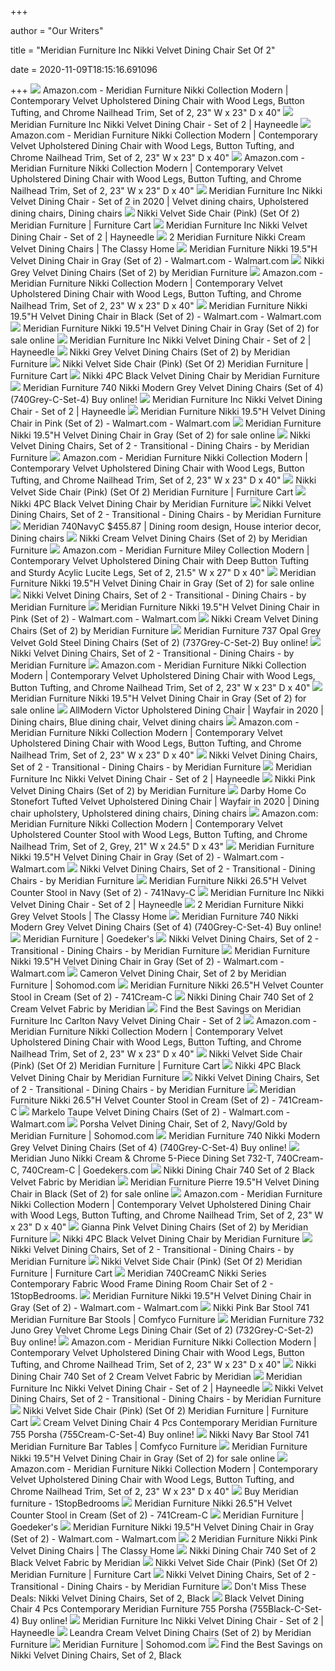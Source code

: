 +++
        
author = "Our Writers"
        
title = "Meridian Furniture Inc Nikki Velvet Dining Chair Set Of 2"
        
date = 2020-11-09T18:15:16.691096
        
+++
[ ![](https://images-na.ssl-images-amazon.com/images/I/71x1p%2BWx7%2BL._AC_SX355_.jpg)](https://images-na.ssl-images-amazon.com/images/I/71x1p%2BWx7%2BL._AC_SX355_.jpg) Amazon.com - Meridian Furniture Nikki Collection Modern | Contemporary  Velvet Upholstered Dining Chair with Wood Legs, Button Tufting, and Chrome  Nailhead Trim, Set of 2, 23" W x 23" D x 40"
[ ![](https://content.haycdn.com/mgen/master:MERI375.jpg)](https://content.haycdn.com/mgen/master:MERI375.jpg) Meridian Furniture Inc Nikki Velvet Dining Chair - Set of 2 | Hayneedle
[ ![](https://images-na.ssl-images-amazon.com/images/I/71oNYYRXk0L._AC_SX355_.jpg)](https://images-na.ssl-images-amazon.com/images/I/71oNYYRXk0L._AC_SX355_.jpg) Amazon.com - Meridian Furniture Nikki Collection Modern | Contemporary  Velvet Upholstered Dining Chair with Wood Legs, Button Tufting, and Chrome  Nailhead Trim, Set of 2, 23" W x 23" D x 40"
[ ![](https://images-na.ssl-images-amazon.com/images/I/71BJhmmqrFL._AC_SX355_.jpg)](https://images-na.ssl-images-amazon.com/images/I/71BJhmmqrFL._AC_SX355_.jpg) Amazon.com - Meridian Furniture Nikki Collection Modern | Contemporary  Velvet Upholstered Dining Chair with Wood Legs, Button Tufting, and Chrome  Nailhead Trim, Set of 2, 23" W x 23" D x 40"
[ ![](https://i.pinimg.com/originals/64/30/f3/6430f347cb815932267716ce7ccb14e5.jpg)](https://i.pinimg.com/originals/64/30/f3/6430f347cb815932267716ce7ccb14e5.jpg) Meridian Furniture Inc Nikki Velvet Dining Chair - Set of 2 in 2020 | Velvet  dining chairs, Upholstered dining chairs, Dining chairs
[ ![](https://smhttp-ssl-77687.nexcesscdn.net/media/catalog/product/cache/1/image/650x650/9df78eab33525d08d6e5fb8d27136e95/7/4/740Pink-C-chair-1.jpg)](https://smhttp-ssl-77687.nexcesscdn.net/media/catalog/product/cache/1/image/650x650/9df78eab33525d08d6e5fb8d27136e95/7/4/740Pink-C-chair-1.jpg) Nikki Velvet Side Chair (Pink) (Set Of 2) Meridian Furniture | Furniture  Cart
[ ![](https://content.haycdn.com/mgen/inuse:MERI375.jpg?is=654,654,0xffffff)](https://content.haycdn.com/mgen/inuse:MERI375.jpg?is=654,654,0xffffff) Meridian Furniture Inc Nikki Velvet Dining Chair - Set of 2 | Hayneedle
[ ![](http://www.theclassyhome.com/catalog/MRD-740Cream-C.jpg)](http://www.theclassyhome.com/catalog/MRD-740Cream-C.jpg) 2 Meridian Furniture Nikki Cream Velvet Dining Chairs | The Classy Home
[ ![](https://i5.walmartimages.com/asr/9e01474d-538e-4e13-946d-8e7fa42ab40d.a14243f0b7fc5859b60eaaf78c81b901.jpeg?odnWidth=282&odnHeight=282&odnBg=ffffff)](https://i5.walmartimages.com/asr/9e01474d-538e-4e13-946d-8e7fa42ab40d.a14243f0b7fc5859b60eaaf78c81b901.jpeg?odnWidth=282&odnHeight=282&odnBg=ffffff) Meridian Furniture Nikki 19.5"H Velvet Dining Chair in Gray (Set of 2) -  Walmart.com - Walmart.com
[ ![](https://futonland.com/common/images/products/large/MF-NIKKI-740-C-GRY-DC.jpg)](https://futonland.com/common/images/products/large/MF-NIKKI-740-C-GRY-DC.jpg) Nikki Grey Velvet Dining Chairs (Set of 2) by Meridian Furniture
[ ![](https://m.media-amazon.com/images/S/aplus-media/vc/7331d2d9-0bae-41ec-9cca-43ac7006f2fb.__CR0,0,970,600_PT0_SX970_V1___.png)](https://m.media-amazon.com/images/S/aplus-media/vc/7331d2d9-0bae-41ec-9cca-43ac7006f2fb.__CR0,0,970,600_PT0_SX970_V1___.png) Amazon.com - Meridian Furniture Nikki Collection Modern | Contemporary  Velvet Upholstered Dining Chair with Wood Legs, Button Tufting, and Chrome  Nailhead Trim, Set of 2, 23" W x 23" D x 40"
[ ![](https://i5.walmartimages.com/asr/efb63302-bf63-43c1-bcc1-646722b9f6b7.bb8890fc3f269584e1b8c970987e8524.jpeg?odnWidth=450&odnHeight=450&odnBg=ffffff)](https://i5.walmartimages.com/asr/efb63302-bf63-43c1-bcc1-646722b9f6b7.bb8890fc3f269584e1b8c970987e8524.jpeg?odnWidth=450&odnHeight=450&odnBg=ffffff) Meridian Furniture Nikki 19.5"H Velvet Dining Chair in Black (Set of 2) -  Walmart.com - Walmart.com
[ ![](https://i.ebayimg.com/images/g/MdIAAOSw8nte0JKY/s-l225.jpg)](https://i.ebayimg.com/images/g/MdIAAOSw8nte0JKY/s-l225.jpg) Meridian Furniture Nikki 19.5"H Velvet Dining Chair in Gray (Set of 2) for  sale online
[ ![](https://res.cloudinary.com/powerreviews/image/upload/f_auto,q_auto,h_768,w_auto,c_thumb,h_400/d_portal-no-product-image_ttlfpi.svg/prod/xql4suknoq8lppoypsh5.jpg)](https://res.cloudinary.com/powerreviews/image/upload/f_auto,q_auto,h_768,w_auto,c_thumb,h_400/d_portal-no-product-image_ttlfpi.svg/prod/xql4suknoq8lppoypsh5.jpg) Meridian Furniture Inc Nikki Velvet Dining Chair - Set of 2 | Hayneedle
[ ![](https://futonland.com/common/images/products/large/MF-NIKKI-740-C-GRY-DC-1.jpg)](https://futonland.com/common/images/products/large/MF-NIKKI-740-C-GRY-DC-1.jpg) Nikki Grey Velvet Dining Chairs (Set of 2) by Meridian Furniture
[ ![](https://smhttp-ssl-77687.nexcesscdn.net/media/catalog/product/7/4/740Pink-C-chair-2.jpg)](https://smhttp-ssl-77687.nexcesscdn.net/media/catalog/product/7/4/740Pink-C-chair-2.jpg) Nikki Velvet Side Chair (Pink) (Set Of 2) Meridian Furniture | Furniture  Cart
[ ![](https://www.avantgardefurniture.com/image/cache/data/Meridian-Furniture/740Black-C_5-896x580.jpg)](https://www.avantgardefurniture.com/image/cache/data/Meridian-Furniture/740Black-C_5-896x580.jpg) Nikki 4PC Black Velvet Dining Chair by Meridian Furniture
[ ![](https://nyfurnitureoutlets.com/media/cache/sylius_shop_product_original/b0/a8/b848016b72e023b0eb03da39667e.jpeg)](https://nyfurnitureoutlets.com/media/cache/sylius_shop_product_original/b0/a8/b848016b72e023b0eb03da39667e.jpeg) Meridian Furniture 740 Nikki Modern Grey Velvet Dining Chairs (Set of 4)  (740Grey-C-Set-4) Buy online!
[ ![](https://res.cloudinary.com/powerreviews/image/upload/f_auto,q_auto,h_768,w_auto,c_thumb,h_400/d_portal-no-product-image_ttlfpi.svg/prod/mifrkoeanftc33d0bk1u.jpg)](https://res.cloudinary.com/powerreviews/image/upload/f_auto,q_auto,h_768,w_auto,c_thumb,h_400/d_portal-no-product-image_ttlfpi.svg/prod/mifrkoeanftc33d0bk1u.jpg) Meridian Furniture Inc Nikki Velvet Dining Chair - Set of 2 | Hayneedle
[ ![](https://i5.walmartimages.com/asr/f925abb1-e41d-4c9f-9def-71a266570e89.e79ff05275d3a83b0b858bd0e0254661.jpeg)](https://i5.walmartimages.com/asr/f925abb1-e41d-4c9f-9def-71a266570e89.e79ff05275d3a83b0b858bd0e0254661.jpeg) Meridian Furniture Nikki 19.5"H Velvet Dining Chair in Pink (Set of 2) -  Walmart.com - Walmart.com
[ ![](https://i.ebayimg.com/images/g/i3wAAOSw~K5e0JKK/s-l1600.jpg)](https://i.ebayimg.com/images/g/i3wAAOSw~K5e0JKK/s-l1600.jpg) Meridian Furniture Nikki 19.5"H Velvet Dining Chair in Gray (Set of 2) for  sale online
[ ![](https://st.hzcdn.com/fimgs/48318f3a0e9f6856_3111-w300-h300-b1-p10--.jpg)](https://st.hzcdn.com/fimgs/48318f3a0e9f6856_3111-w300-h300-b1-p10--.jpg) Nikki Velvet Dining Chairs, Set of 2 - Transitional - Dining Chairs - by Meridian  Furniture
[ ![](https://m.media-amazon.com/images/S/aplus-media/vc/7cb24a22-56f3-4109-9b22-7c297df0460e.__CR0,0,625,625_PT0_SX300_V1___.png)](https://m.media-amazon.com/images/S/aplus-media/vc/7cb24a22-56f3-4109-9b22-7c297df0460e.__CR0,0,625,625_PT0_SX300_V1___.png) Amazon.com - Meridian Furniture Nikki Collection Modern | Contemporary  Velvet Upholstered Dining Chair with Wood Legs, Button Tufting, and Chrome  Nailhead Trim, Set of 2, 23" W x 23" D x 40"
[ ![](https://smhttp-ssl-77687.nexcesscdn.net/media/catalog/product/7/4/740Pink-C-chair-3.jpg)](https://smhttp-ssl-77687.nexcesscdn.net/media/catalog/product/7/4/740Pink-C-chair-3.jpg) Nikki Velvet Side Chair (Pink) (Set Of 2) Meridian Furniture | Furniture  Cart
[ ![](https://www.avantgardefurniture.com/image/cache/data/Meridian-Furniture/740Black-C_4-303x580.jpg)](https://www.avantgardefurniture.com/image/cache/data/Meridian-Furniture/740Black-C_4-303x580.jpg) Nikki 4PC Black Velvet Dining Chair by Meridian Furniture
[ ![](https://st.hzcdn.com/fimgs/21e133f409e8cd5a_3134-w300-h300-b1-p10--.jpg)](https://st.hzcdn.com/fimgs/21e133f409e8cd5a_3134-w300-h300-b1-p10--.jpg) Nikki Velvet Dining Chairs, Set of 2 - Transitional - Dining Chairs - by Meridian  Furniture
[ ![](https://i.pinimg.com/originals/39/64/a1/3964a1c2313f72ccbc64d5843fe42892.png)](https://i.pinimg.com/originals/39/64/a1/3964a1c2313f72ccbc64d5843fe42892.png) Meridian 740NavyC $455.87 | Dining room design, House interior decor, Dining  chairs
[ ![](https://futonland.com/common/images/products/large/MF-NIKKI-740-C-CRM-DC-3.jpg)](https://futonland.com/common/images/products/large/MF-NIKKI-740-C-CRM-DC-3.jpg) Nikki Cream Velvet Dining Chairs (Set of 2) by Meridian Furniture
[ ![](https://images-na.ssl-images-amazon.com/images/I/71XR7-RYYvL._AC_SL1500_.jpg)](https://images-na.ssl-images-amazon.com/images/I/71XR7-RYYvL._AC_SL1500_.jpg) Amazon.com - Meridian Furniture Miley Collection Modern | Contemporary  Velvet Upholstered Dining Chair with Deep Button Tufting and Sturdy Acylic  Lucite Legs, Set of 2, 21.5" W x 27" D x 40"
[ ![](https://i.ebayimg.com/images/g/fBsAAOSw221fjmk4/s-l225.jpg)](https://i.ebayimg.com/images/g/fBsAAOSw221fjmk4/s-l225.jpg) Meridian Furniture Nikki 19.5"H Velvet Dining Chair in Gray (Set of 2) for  sale online
[ ![](https://st.hzcdn.com/fimgs/038161420ae90040_2538-w300-h300-b1-p10--.jpg)](https://st.hzcdn.com/fimgs/038161420ae90040_2538-w300-h300-b1-p10--.jpg) Nikki Velvet Dining Chairs, Set of 2 - Transitional - Dining Chairs - by Meridian  Furniture
[ ![](https://i5.walmartimages.com/asr/b50fab19-7c8b-43b4-860a-9c925b831b32.330b79fe1bafbc8af247e25b4e416f76.jpeg)](https://i5.walmartimages.com/asr/b50fab19-7c8b-43b4-860a-9c925b831b32.330b79fe1bafbc8af247e25b4e416f76.jpeg) Meridian Furniture Nikki 19.5"H Velvet Dining Chair in Pink (Set of 2) -  Walmart.com - Walmart.com
[ ![](https://futonland.com/common/images/products/large/MF-NIKKI-740-C-CRM-DC-4.jpg)](https://futonland.com/common/images/products/large/MF-NIKKI-740-C-CRM-DC-4.jpg) Nikki Cream Velvet Dining Chairs (Set of 2) by Meridian Furniture
[ ![](https://nyfurnitureoutlets.com/media/cache/sylius_shop_product_original/14/65/7bf0800ea3044c5a50f596d2fdb4.jpeg)](https://nyfurnitureoutlets.com/media/cache/sylius_shop_product_original/14/65/7bf0800ea3044c5a50f596d2fdb4.jpeg) Meridian Furniture 737 Opal Grey Velvet Gold Steel Dining Chairs (Set of 2)  (737Grey-C-Set-2) Buy online!
[ ![](https://st.hzcdn.com/fimgs/e6c169e00dd70763_9575-w300-h300-b1-p10--.jpg)](https://st.hzcdn.com/fimgs/e6c169e00dd70763_9575-w300-h300-b1-p10--.jpg) Nikki Velvet Dining Chairs, Set of 2 - Transitional - Dining Chairs - by Meridian  Furniture
[ ![](https://m.media-amazon.com/images/S/aplus-media/vc/5964285e-e702-4f5b-9683-74027e69cbc3.__CR0,0,150,300_PT0_SX150_V1___.png)](https://m.media-amazon.com/images/S/aplus-media/vc/5964285e-e702-4f5b-9683-74027e69cbc3.__CR0,0,150,300_PT0_SX150_V1___.png) Amazon.com - Meridian Furniture Nikki Collection Modern | Contemporary  Velvet Upholstered Dining Chair with Wood Legs, Button Tufting, and Chrome  Nailhead Trim, Set of 2, 23" W x 23" D x 40"
[ ![](https://i.ebayimg.com/images/g/tpsAAOSw25dfJkGH/s-l225.jpg)](https://i.ebayimg.com/images/g/tpsAAOSw25dfJkGH/s-l225.jpg) Meridian Furniture Nikki 19.5"H Velvet Dining Chair in Gray (Set of 2) for  sale online
[ ![](https://i.pinimg.com/originals/e5/94/f6/e594f65d0f8dbe855824f2a0ed945162.jpg)](https://i.pinimg.com/originals/e5/94/f6/e594f65d0f8dbe855824f2a0ed945162.jpg) AllModern Victor Upholstered Dining Chair | Wayfair in 2020 | Dining chairs,  Blue dining chair, Velvet dining chairs
[ ![](https://m.media-amazon.com/images/S/aplus-media/vc/92115478-c2dd-4645-9dfe-0fa0bd83e727.__CR0,0,300,300_PT0_SX300_V1___.png)](https://m.media-amazon.com/images/S/aplus-media/vc/92115478-c2dd-4645-9dfe-0fa0bd83e727.__CR0,0,300,300_PT0_SX300_V1___.png) Amazon.com - Meridian Furniture Nikki Collection Modern | Contemporary  Velvet Upholstered Dining Chair with Wood Legs, Button Tufting, and Chrome  Nailhead Trim, Set of 2, 23" W x 23" D x 40"
[ ![](https://st.hzcdn.com/fimgs/0ef1b80d0e9f65c3_4838-w300-h300-b1-p0--.jpg)](https://st.hzcdn.com/fimgs/0ef1b80d0e9f65c3_4838-w300-h300-b1-p0--.jpg) Nikki Velvet Dining Chairs, Set of 2 - Transitional - Dining Chairs - by Meridian  Furniture
[ ![](https://res.cloudinary.com/powerreviews/image/upload/f_auto,q_auto,h_768,w_auto,c_thumb,h_400/d_portal-no-product-image_ttlfpi.svg/prod/kxw1gjuxlgdqzrdlh0tj.jpg)](https://res.cloudinary.com/powerreviews/image/upload/f_auto,q_auto,h_768,w_auto,c_thumb,h_400/d_portal-no-product-image_ttlfpi.svg/prod/kxw1gjuxlgdqzrdlh0tj.jpg) Meridian Furniture Inc Nikki Velvet Dining Chair - Set of 2 | Hayneedle
[ ![](https://futonland.com/common/images/products/large/MF-NIKKI-740-C-PK-DC-3.jpg)](https://futonland.com/common/images/products/large/MF-NIKKI-740-C-PK-DC-3.jpg) Nikki Pink Velvet Dining Chairs (Set of 2) by Meridian Furniture
[ ![](https://i.pinimg.com/originals/69/31/89/693189a06079b970157f1b2a1b052b1b.jpg)](https://i.pinimg.com/originals/69/31/89/693189a06079b970157f1b2a1b052b1b.jpg) Darby Home Co Stonefort Tufted Velvet Upholstered Dining Chair | Wayfair in  2020 | Dining chair upholstery, Upholstered dining chairs, Dining chairs
[ ![](https://m.media-amazon.com/images/S/aplus-media/vc/75ff949f-008f-4254-a763-45d2dc4a5ebd.__CR0,0,970,600_PT0_SX970_V1___.png)](https://m.media-amazon.com/images/S/aplus-media/vc/75ff949f-008f-4254-a763-45d2dc4a5ebd.__CR0,0,970,600_PT0_SX970_V1___.png) Amazon.com: Meridian Furniture Nikki Collection Modern | Contemporary Velvet  Upholstered Counter Stool with Wood Legs, Button Tufting, and Chrome  Nailhead Trim, Set of 2, Grey, 21" W x 24.5" D x 43"
[ ![](https://i5.walmartimages.com/dfw/6e29e393-b94e/k2-_86d59711-6815-45be-b7f8-bb83a551188b.v1.jpg)](https://i5.walmartimages.com/dfw/6e29e393-b94e/k2-_86d59711-6815-45be-b7f8-bb83a551188b.v1.jpg) Meridian Furniture Nikki 19.5"H Velvet Dining Chair in Gray (Set of 2) -  Walmart.com - Walmart.com
[ ![](https://st.hzcdn.com/fimgs/d4a108a90a4bd930_7065-w300-h300-b1-p0--.jpg)](https://st.hzcdn.com/fimgs/d4a108a90a4bd930_7065-w300-h300-b1-p0--.jpg) Nikki Velvet Dining Chairs, Set of 2 - Transitional - Dining Chairs - by Meridian  Furniture
[ ![](https://media.cymaxstores.com/Images/5102/1979987-1-L.jpg)](https://media.cymaxstores.com/Images/5102/1979987-1-L.jpg) Meridian Furniture Nikki 26.5"H Velvet Counter Stool in Navy (Set of 2) -  741Navy-C
[ ![](https://res.cloudinary.com/powerreviews/image/upload/f_auto,q_auto,h_768,w_auto,c_thumb,h_400/d_portal-no-product-image_ttlfpi.svg/prod/wxkxcmsusif3222ngrkq.jpg)](https://res.cloudinary.com/powerreviews/image/upload/f_auto,q_auto,h_768,w_auto,c_thumb,h_400/d_portal-no-product-image_ttlfpi.svg/prod/wxkxcmsusif3222ngrkq.jpg) Meridian Furniture Inc Nikki Velvet Dining Chair - Set of 2 | Hayneedle
[ ![](http://www.theclassyhome.com/catalog/MRD-741Grey-C_1.jpg)](http://www.theclassyhome.com/catalog/MRD-741Grey-C_1.jpg) 2 Meridian Furniture Nikki Grey Velvet Stools | The Classy Home
[ ![](https://nyfurnitureoutlets.com/product/meridian-furniture-juno-contemporary-dining-chair-4pcs-set-in-navy-velvet/1080x1080/123317-1-150613291901.jpg)](https://nyfurnitureoutlets.com/product/meridian-furniture-juno-contemporary-dining-chair-4pcs-set-in-navy-velvet/1080x1080/123317-1-150613291901.jpg) Meridian Furniture 740 Nikki Modern Grey Velvet Dining Chairs (Set of 4)  (740Grey-C-Set-4) Buy online!
[ ![](https://res-5.cloudinary.com/goedeker-staging/image/upload/d_not-avl.jpg/e_trim/c_lpad,dpr_1.0,f_auto,h_300,q_auto,w_240/media/catalog/product/m/e/meri-741navy-c_6.jpg)](https://res-5.cloudinary.com/goedeker-staging/image/upload/d_not-avl.jpg/e_trim/c_lpad,dpr_1.0,f_auto,h_300,q_auto,w_240/media/catalog/product/m/e/meri-741navy-c_6.jpg) Meridian Furniture | Goedeker's
[ ![](https://st.hzcdn.com/fimgs/68c1f1380ae90007_7470-w300-h300-b1-p10--.jpg)](https://st.hzcdn.com/fimgs/68c1f1380ae90007_7470-w300-h300-b1-p10--.jpg) Nikki Velvet Dining Chairs, Set of 2 - Transitional - Dining Chairs - by Meridian  Furniture
[ ![](https://i5.walmartimages.com/asr/2b48f4f6-9546-4d04-8995-d3d0376869cf_4.2e4b0c10251eb8d9084c74148c62eb87.jpeg?odnWidth=282&odnHeight=282&odnBg=ffffff)](https://i5.walmartimages.com/asr/2b48f4f6-9546-4d04-8995-d3d0376869cf_4.2e4b0c10251eb8d9084c74148c62eb87.jpeg?odnWidth=282&odnHeight=282&odnBg=ffffff) Meridian Furniture Nikki 19.5"H Velvet Dining Chair in Gray (Set of 2) -  Walmart.com - Walmart.com
[ ![](https://www.sohomod.com/media/catalog/product/cache/1/image/1555x/17f82f742ffe127f42dca9de82fb58b1/7/1/712be-c_3_1.jpg)](https://www.sohomod.com/media/catalog/product/cache/1/image/1555x/17f82f742ffe127f42dca9de82fb58b1/7/1/712be-c_3_1.jpg)  Cameron Velvet Dining Chair, Set of 2 by Meridian Furniture | Sohomod.com
[ ![](https://media.cymaxstores.com/Images/5102/1979985-1-L.jpg)](https://media.cymaxstores.com/Images/5102/1979985-1-L.jpg) Meridian Furniture Nikki 26.5"H Velvet Counter Stool in Cream (Set of 2) -  741Cream-C
[ ![](https://www.furnituredepot.com/cachedimages/4/438f7a7dcdfbc6c5da7c193ea834f41f.image.170x170.jpg)](https://www.furnituredepot.com/cachedimages/4/438f7a7dcdfbc6c5da7c193ea834f41f.image.170x170.jpg) Nikki Dining Chair 740 Set of 2 Cream Velvet Fabric by Meridian
[ ![](https://images.prod.meredith.com/product/0a8184b0dc9a3278ea6883cc5d7da56c/1572775305789/l/meridian-furniture-inc-carlton-navy-velvet-dining-chair-set-of-2)](https://images.prod.meredith.com/product/0a8184b0dc9a3278ea6883cc5d7da56c/1572775305789/l/meridian-furniture-inc-carlton-navy-velvet-dining-chair-set-of-2) Find the Best Savings on Meridian Furniture Inc Carlton Navy Velvet Dining  Chair - Set of 2
[ ![](https://m.media-amazon.com/images/S/aplus-media/vc/28779f6f-1844-4d1a-959a-248aeca767f3.__CR0,0,300,300_PT0_SX300_V1___.png)](https://m.media-amazon.com/images/S/aplus-media/vc/28779f6f-1844-4d1a-959a-248aeca767f3.__CR0,0,300,300_PT0_SX300_V1___.png) Amazon.com - Meridian Furniture Nikki Collection Modern | Contemporary  Velvet Upholstered Dining Chair with Wood Legs, Button Tufting, and Chrome  Nailhead Trim, Set of 2, 23" W x 23" D x 40"
[ ![](https://smhttp-ssl-77687.nexcesscdn.net/media/catalog/product/cache/1/small_image/295x295/9df78eab33525d08d6e5fb8d27136e95/W/Y/WY-CH-925W-GPG-RTA-side-chair-1.jpg)](https://smhttp-ssl-77687.nexcesscdn.net/media/catalog/product/cache/1/small_image/295x295/9df78eab33525d08d6e5fb8d27136e95/W/Y/WY-CH-925W-GPG-RTA-side-chair-1.jpg) Nikki Velvet Side Chair (Pink) (Set Of 2) Meridian Furniture | Furniture  Cart
[ ![](https://www.avantgardefurniture.com/image/cache/data/Meridian_Furniture/1617-4-188x152.jpg)](https://www.avantgardefurniture.com/image/cache/data/Meridian_Furniture/1617-4-188x152.jpg) Nikki 4PC Black Velvet Dining Chair by Meridian Furniture
[ ![](https://st.hzcdn.com/fimgs/fdd1b4840c378ffe_1957-w300-h300-b1-p10--.jpg)](https://st.hzcdn.com/fimgs/fdd1b4840c378ffe_1957-w300-h300-b1-p10--.jpg) Nikki Velvet Dining Chairs, Set of 2 - Transitional - Dining Chairs - by Meridian  Furniture
[ ![](https://media.cymaxstores.com/Images/5102/1979985-L.jpg)](https://media.cymaxstores.com/Images/5102/1979985-L.jpg) Meridian Furniture Nikki 26.5"H Velvet Counter Stool in Cream (Set of 2) -  741Cream-C
[ ![](https://i5.walmartimages.com/asr/4639b5f6-eb37-4397-8e06-ea9fc093e77f_1.df23fdd7928df70ec8aaf0c064890f38.jpeg)](https://i5.walmartimages.com/asr/4639b5f6-eb37-4397-8e06-ea9fc093e77f_1.df23fdd7928df70ec8aaf0c064890f38.jpeg) Markelo Taupe Velvet Dining Chairs (Set of 2) - Walmart.com - Walmart.com
[ ![](https://www.sohomod.com/media/catalog/product/cache/1/image/9df78eab33525d08d6e5fb8d27136e95/7/5/755navy-c_4.jpg)](https://www.sohomod.com/media/catalog/product/cache/1/image/9df78eab33525d08d6e5fb8d27136e95/7/5/755navy-c_4.jpg)  Porsha Velvet Dining Chair, Set of 2, Navy/Gold by Meridian Furniture |  Sohomod.com
[ ![](https://nyfurnitureoutlets.com/product/black-velvet-rosegold-dining-chair-set-of-2-vig-modrest-bonnie-transitional/1080x1080/132944-1-193106852101.jpg)](https://nyfurnitureoutlets.com/product/black-velvet-rosegold-dining-chair-set-of-2-vig-modrest-bonnie-transitional/1080x1080/132944-1-193106852101.jpg) Meridian Furniture 740 Nikki Modern Grey Velvet Dining Chairs (Set of 4)  (740Grey-C-Set-4) Buy online!
[ ![](https://res-4.cloudinary.com/goedeker-staging/image/upload/d_not-avl.jpg/e_trim/c_lpad,dpr_1.0,f_auto,h_560,q_auto,w_700/media/catalog/product/m/e/meri-732t-740creamc-5p_2.jpg)](https://res-4.cloudinary.com/goedeker-staging/image/upload/d_not-avl.jpg/e_trim/c_lpad,dpr_1.0,f_auto,h_560,q_auto,w_700/media/catalog/product/m/e/meri-732t-740creamc-5p_2.jpg) Meridian Juno Nikki Cream & Chrome 5-Piece Dining Set 732-T, 740Cream-C,  740Cream-C | Goedekers.com
[ ![](https://www.furnituredepot.com/cachedimages/8/8376d73348a3525b070827267309b8d2.image.170x170.jpg)](https://www.furnituredepot.com/cachedimages/8/8376d73348a3525b070827267309b8d2.image.170x170.jpg) Nikki Dining Chair 740 Set of 2 Black Velvet Fabric by Meridian
[ ![](https://i.ebayimg.com/images/g/nK8AAOSwmh9e0JKB/s-l640.jpg)](https://i.ebayimg.com/images/g/nK8AAOSwmh9e0JKB/s-l640.jpg) Meridian Furniture Pierre 19.5"H Velvet Dining Chair in Black (Set of 2)  for sale online
[ ![](https://m.media-amazon.com/images/S/aplus-media/vc/72a4bb90-b6b8-42da-a479-6da46b8cb5a2.__CR0,0,300,300_PT0_SX300_V1___.png)](https://m.media-amazon.com/images/S/aplus-media/vc/72a4bb90-b6b8-42da-a479-6da46b8cb5a2.__CR0,0,300,300_PT0_SX300_V1___.png) Amazon.com - Meridian Furniture Nikki Collection Modern | Contemporary  Velvet Upholstered Dining Chair with Wood Legs, Button Tufting, and Chrome  Nailhead Trim, Set of 2, 23" W x 23" D x 40"
[ ![](https://futonland.com/common/images/products/large/MF-GIANNA-718-C-PK-DC.jpg)](https://futonland.com/common/images/products/large/MF-GIANNA-718-C-PK-DC.jpg) Gianna Pink Velvet Dining Chairs (Set of 2) by Meridian Furniture
[ ![](https://www.avantgardefurniture.com/image/cache/data/Meridian_Furniture/714BE-C_11-188x152.jpg)](https://www.avantgardefurniture.com/image/cache/data/Meridian_Furniture/714BE-C_11-188x152.jpg) Nikki 4PC Black Velvet Dining Chair by Meridian Furniture
[ ![](https://st.hzcdn.com/fimgs/5681a8cd0e9f68a6_5658-w300-h300-b1-p0--.jpg)](https://st.hzcdn.com/fimgs/5681a8cd0e9f68a6_5658-w300-h300-b1-p0--.jpg) Nikki Velvet Dining Chairs, Set of 2 - Transitional - Dining Chairs - by Meridian  Furniture
[ ![](https://smhttp-ssl-77687.nexcesscdn.net/media/catalog/product/cache/1/small_image/295x295/9df78eab33525d08d6e5fb8d27136e95/D/3/D397-113-set-1.jpg)](https://smhttp-ssl-77687.nexcesscdn.net/media/catalog/product/cache/1/small_image/295x295/9df78eab33525d08d6e5fb8d27136e95/D/3/D397-113-set-1.jpg) Nikki Velvet Side Chair (Pink) (Set Of 2) Meridian Furniture | Furniture  Cart
[ ![](https://cdn.1stopbedrooms.com/media/catalog/product/cache/1/thumbnail/245x245/8255f8d36c477745b2f3d3cfd0807445/1/2/121714_1_1_1.jpg)](https://cdn.1stopbedrooms.com/media/catalog/product/cache/1/thumbnail/245x245/8255f8d36c477745b2f3d3cfd0807445/1/2/121714_1_1_1.jpg) Meridian 740CreamC Nikki Series Contemporary Fabric Wood Frame Dining Room Chair  Set of 2 - 1StopBedrooms.
[ ![](https://i5.walmartimages.com/dfw/6e29e393-e24b/k2-_e2e32583-4d79-4c33-9b14-63d3a6f58334.v1.jpg)](https://i5.walmartimages.com/dfw/6e29e393-e24b/k2-_e2e32583-4d79-4c33-9b14-63d3a6f58334.v1.jpg) Meridian Furniture Nikki 19.5"H Velvet Dining Chair in Gray (Set of 2) -  Walmart.com - Walmart.com
[ ![](https://www.comfyco.com/pics3/fit/extras/l/md741p-1.jpg)](https://www.comfyco.com/pics3/fit/extras/l/md741p-1.jpg) Nikki Pink Bar Stool 741 Meridian Furniture Bar Stools | Comfyco Furniture
[ ![](https://nyfurnitureoutlets.com/media/cache/sylius_shop_product_original/6d/4d/2106fc6bc8ee2dddefc6272db3fa.jpeg)](https://nyfurnitureoutlets.com/media/cache/sylius_shop_product_original/6d/4d/2106fc6bc8ee2dddefc6272db3fa.jpeg) Meridian Furniture 732 Juno Grey Velvet Chrome Legs Dining Chair (Set of 2)  (732Grey-C-Set-2) Buy online!
[ ![](https://m.media-amazon.com/images/I/71RsIZBexwL._AC_SS350_.jpg)](https://m.media-amazon.com/images/I/71RsIZBexwL._AC_SS350_.jpg) Amazon.com - Meridian Furniture Nikki Collection Modern | Contemporary  Velvet Upholstered Dining Chair with Wood Legs, Button Tufting, and Chrome  Nailhead Trim, Set of 2, 23" W x 23" D x 40"
[ ![](https://www.furnituredepot.com/cachedimages/e/e6ead97a529d7b9dd78e50f52c8c6d17.image.170x170.jpg)](https://www.furnituredepot.com/cachedimages/e/e6ead97a529d7b9dd78e50f52c8c6d17.image.170x170.jpg) Nikki Dining Chair 740 Set of 2 Cream Velvet Fabric by Meridian
[ ![](https://res.cloudinary.com/powerreviews/image/upload/c_fill,d_portal-no-product-image_ttlfpi.svg,f_auto,g_auto,h_150,q_auto:best,w_150,z_0.5/d_portal-no-product-image_ttlfpi.svg/prod/xql4suknoq8lppoypsh5)](https://res.cloudinary.com/powerreviews/image/upload/c_fill,d_portal-no-product-image_ttlfpi.svg,f_auto,g_auto,h_150,q_auto:best,w_150,z_0.5/d_portal-no-product-image_ttlfpi.svg/prod/xql4suknoq8lppoypsh5) Meridian Furniture Inc Nikki Velvet Dining Chair - Set of 2 | Hayneedle
[ ![](https://st.hzcdn.com/fimgs/b501ff1e0ce3118b_1787-w300-h300-b1-p0--.jpg)](https://st.hzcdn.com/fimgs/b501ff1e0ce3118b_1787-w300-h300-b1-p0--.jpg) Nikki Velvet Dining Chairs, Set of 2 - Transitional - Dining Chairs - by Meridian  Furniture
[ ![](https://smhttp-ssl-77687.nexcesscdn.net/media/catalog/product/cache/1/small_image/295x295/9df78eab33525d08d6e5fb8d27136e95/C/M/CM3754RT-CM3754SC-set-1.jpg)](https://smhttp-ssl-77687.nexcesscdn.net/media/catalog/product/cache/1/small_image/295x295/9df78eab33525d08d6e5fb8d27136e95/C/M/CM3754RT-CM3754SC-set-1.jpg) Nikki Velvet Side Chair (Pink) (Set Of 2) Meridian Furniture | Furniture  Cart
[ ![](https://nyfurnitureoutlets.com/media/cache/sylius_shop_product_original/c1/c2/8162e4f09e092561633861a6ae39.jpeg)](https://nyfurnitureoutlets.com/media/cache/sylius_shop_product_original/c1/c2/8162e4f09e092561633861a6ae39.jpeg) Cream Velvet Dining Chair 4 Pcs Contemporary Meridian Furniture 755 Porsha  (755Cream-C-Set-4) Buy online!
[ ![](https://www.comfyco.com/pics3/fit/extras/l/md741n-4.jpg)](https://www.comfyco.com/pics3/fit/extras/l/md741n-4.jpg) Nikki Navy Bar Stool 741 Meridian Furniture Bar Tables | Comfyco Furniture
[ ![](https://i.ebayimg.com/thumbs/images/g/cwcAAOSww5lfhV1-/s-l200.jpg)](https://i.ebayimg.com/thumbs/images/g/cwcAAOSww5lfhV1-/s-l200.jpg) Meridian Furniture Nikki 19.5"H Velvet Dining Chair in Gray (Set of 2) for  sale online
[ ![](https://m.media-amazon.com/images/I/61ItS6fqTJL._AC_SS350_.jpg)](https://m.media-amazon.com/images/I/61ItS6fqTJL._AC_SS350_.jpg) Amazon.com - Meridian Furniture Nikki Collection Modern | Contemporary  Velvet Upholstered Dining Chair with Wood Legs, Button Tufting, and Chrome  Nailhead Trim, Set of 2, 23" W x 23" D x 40"
[ ![](https://cdn.1stopbedrooms.com/media/catalog/product/cache/1/image/301x301/667cc8115599233893af4c0b7918c94e/7/4/746Grey-C_2.jpg)](https://cdn.1stopbedrooms.com/media/catalog/product/cache/1/image/301x301/667cc8115599233893af4c0b7918c94e/7/4/746Grey-C_2.jpg) Buy Meridian furniture - 1StopBedrooms
[ ![](https://media.cymaxstores.com/Images/5102/1979985-3-L.jpg)](https://media.cymaxstores.com/Images/5102/1979985-3-L.jpg) Meridian Furniture Nikki 26.5"H Velvet Counter Stool in Cream (Set of 2) -  741Cream-C
[ ![](https://res-2.cloudinary.com/goedeker-staging/image/upload/d_not-avl.jpg/e_trim/c_lpad,dpr_1.0,f_auto,h_300,q_auto,w_240/media/catalog/product/m/e/meri-746cream-c_6.jpg)](https://res-2.cloudinary.com/goedeker-staging/image/upload/d_not-avl.jpg/e_trim/c_lpad,dpr_1.0,f_auto,h_300,q_auto,w_240/media/catalog/product/m/e/meri-746cream-c_6.jpg) Meridian Furniture | Goedeker's
[ ![](https://i5.walmartimages.com/asr/ead03269-5a6b-4dab-a1bd-1a29049e549e_2.b6c3938f3edb2a0f5e29f69f07630f77.jpeg?odnWidth=282&odnHeight=282&odnBg=ffffff)](https://i5.walmartimages.com/asr/ead03269-5a6b-4dab-a1bd-1a29049e549e_2.b6c3938f3edb2a0f5e29f69f07630f77.jpeg?odnWidth=282&odnHeight=282&odnBg=ffffff) Meridian Furniture Nikki 19.5"H Velvet Dining Chair in Gray (Set of 2) -  Walmart.com - Walmart.com
[ ![](https://cdn.theclassyhome.com/600x600/MRD-740Pink-C_2.jpg)](https://cdn.theclassyhome.com/600x600/MRD-740Pink-C_2.jpg) 2 Meridian Furniture Nikki Pink Velvet Dining Chairs | The Classy Home
[ ![](https://www.furnituredepot.com/cachedimages/7/7dd76e0aafd60824e4dd34abacea1061.image.170x170.jpg)](https://www.furnituredepot.com/cachedimages/7/7dd76e0aafd60824e4dd34abacea1061.image.170x170.jpg) Nikki Dining Chair 740 Set of 2 Black Velvet Fabric by Meridian
[ ![](https://smhttp-ssl-77687.nexcesscdn.net/media/catalog/product/cache/1/small_image/295x295/9df78eab33525d08d6e5fb8d27136e95/c/m/cm3531sc-2pk-chair-1.jpg)](https://smhttp-ssl-77687.nexcesscdn.net/media/catalog/product/cache/1/small_image/295x295/9df78eab33525d08d6e5fb8d27136e95/c/m/cm3531sc-2pk-chair-1.jpg) Nikki Velvet Side Chair (Pink) (Set Of 2) Meridian Furniture | Furniture  Cart
[ ![](https://st.hzcdn.com/fimgs/61212dfb0e9f6d22_3091-w300-h300-b1-p10--.jpg)](https://st.hzcdn.com/fimgs/61212dfb0e9f6d22_3091-w300-h300-b1-p10--.jpg) Nikki Velvet Dining Chairs, Set of 2 - Transitional - Dining Chairs - by Meridian  Furniture
[ ![](https://images.prod.meredith.com/content/281474979886268/604779)](https://images.prod.meredith.com/content/281474979886268/604779) Don't Miss These Deals: Nikki Velvet Dining Chairs, Set of 2, Black
[ ![](https://nyfurnitureoutlets.com/media/cache/sylius_shop_product_original/78/0a/78275ab0addc198284c33e0c6499.jpeg)](https://nyfurnitureoutlets.com/media/cache/sylius_shop_product_original/78/0a/78275ab0addc198284c33e0c6499.jpeg) Black Velvet Dining Chair 4 Pcs Contemporary Meridian Furniture 755 Porsha  (755Black-C-Set-4) Buy online!
[ ![](https://res.cloudinary.com/powerreviews/image/upload/c_fill,d_portal-no-product-image_ttlfpi.svg,f_auto,g_auto,h_150,q_auto:best,w_150,z_0.5/d_portal-no-product-image_ttlfpi.svg/prod/zgvaszmvhnnsibvy4zn8)](https://res.cloudinary.com/powerreviews/image/upload/c_fill,d_portal-no-product-image_ttlfpi.svg,f_auto,g_auto,h_150,q_auto:best,w_150,z_0.5/d_portal-no-product-image_ttlfpi.svg/prod/zgvaszmvhnnsibvy4zn8) Meridian Furniture Inc Nikki Velvet Dining Chair - Set of 2 | Hayneedle
[ ![](https://futonland.com/common/images/products/large/MF-LEANDRA-742-C-CRM-DC.jpg)](https://futonland.com/common/images/products/large/MF-LEANDRA-742-C-CRM-DC.jpg) Leandra Cream Velvet Dining Chairs (Set of 2) by Meridian Furniture
[ ![](https://www.sohomod.com/media/catalog/product/cache/1/image/300x300/9df78eab33525d08d6e5fb8d27136e95/7/3/736grey-c_5_2.jpg)](https://www.sohomod.com/media/catalog/product/cache/1/image/300x300/9df78eab33525d08d6e5fb8d27136e95/7/3/736grey-c_5_2.jpg) Meridian Furniture | Sohomod.com
[ ![](https://peopledotcom.files.wordpress.com/2017/11/cost-plus-world-market.jpg)](https://peopledotcom.files.wordpress.com/2017/11/cost-plus-world-market.jpg) Find the Best Savings on Nikki Velvet Dining Chairs, Set of 2, Black
